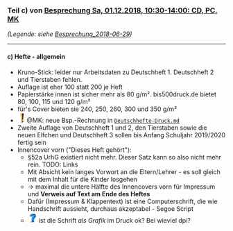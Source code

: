 ### Teil c) von [Besprechung Sa, 01.12.2018, 10:30-14:00: CD, PC, MK](Besprechung_2018-12-01.md) ###
*(Legende: siehe [Besprechung_2018-06-29](Besprechung_2018-06-29.md))*

---

#### c) Hefte - allgemein ####
- Kruno-Stick: leider nur Arbeitsdaten zu Deutschheft 1. Deutschheft 2 und Tierstaben fehlen.
- Auflage ist eher 100 statt 200 je Heft
- Papierstärke innen ist sicher mehr als 80 g/m². bis500druck.de bietet 80, 100, 115 und 120 g/m²
- für's Cover bieten sie 240, 250, 260, 300 und 350 g/m²
- ![todo](i/exclamation.png)@MK: neue Bsp.-Rechnung in [`Deutschhefte-Druck.md`](Deutschhefte-Druck.md)
- Zweite Auflage von Deutschheft 1 und 2, den Tierstaben sowie die neuen  Elfchen und Deutschheft 3 sollen bis Anfang Schuljahr 2019/2020 fertig sein
- Innencover vorn ("Dieses Heft gehört"):
  * §52a UrhG existiert nicht mehr. Dieser Satz kann so also nicht mehr rein. TODO: Links
  * Mit Absicht kein langes Vorwort an die Eltern/Lehrer - es soll gleich mit dem Inhalt für die Kinder losgehen
  * -> maximal die untere Hälfte des Innencovers vorn für Impressum und **Verweis auf Text am Ende des Heftes**
  * Dafür (Impressum & Klappentext) ist eine Computerschrift, die wie Handschrift aussieht, durchaus akzeptabel - Segoe Script
  * ![question](i/question.png) ist die Schrift *als Grafik* im Druck ok? Bei wieviel dpi?
